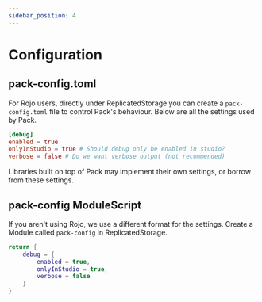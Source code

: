 ```yaml
---
sidebar_position: 4
---
```


# Configuration

## pack-config.toml

For Rojo users, directly under ReplicatedStorage you can create a `pack-config.toml` file to control Pack's behaviour. Below are all the settings used by Pack.

```toml
[debug]
enabled = true
onlyInStudio = true # Should debug only be enabled in studio?
verbose = false # Do we want verbose output (not recommended)
```

Libraries built on top of Pack may implement their own settings, or borrow from these settings.

## pack-config ModuleScript

If you aren't using Rojo, we use a different format for the settings. Create a Module called `pack-config` in ReplicatedStorage.

```lua
return {
    debug = {
        enabled = true,
        onlyInStudio = true,
        verbose = false
    }
}
```
